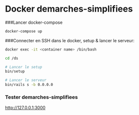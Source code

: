 # Docker demarches-simplifiees

###Lancer docker-compose
```bash
docker-compose up
```

###Connecter en SSH dans le docker, setup & lancer le serveur: 
```bash
docker exec -it <container name> /bin/bash

cd /ds

# Lancer le setup
bin/setup

# Lancer le serveur
bin/rails s -b 0.0.0.0
```

### Tester demarches-simplifiees
http://127.0.0.1:3000
